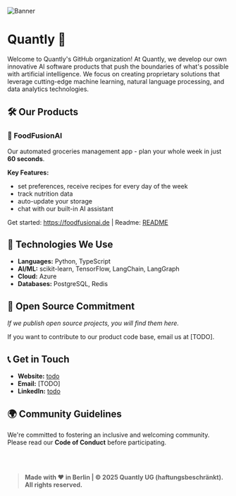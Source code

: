 
![Banner](https://github.com/user-attachments/assets/ec84c594-22d0-413f-939f-b09e2b8c47db)

# Quantly 🚀

Welcome to Quantly's GitHub organization! At Quantly, we develop our own innovative AI software products that push the boundaries of what's possible with artificial intelligence. We focus on creating proprietary solutions that leverage cutting-edge machine learning, natural language processing, and data analytics technologies.

## 🛠️ Our Products

### 🍴 FoodFusionAI
Our automated groceries management app - plan your whole week in just **60 seconds**.

**Key Features:**
- set preferences, receive recipes for every day of the week
- track nutrition data
- auto-update your storage
- chat with our built-in AI assistant

Get started: https://foodfusionai.de |
Readme: [README](https://github.com/QuantlyDevs/FoodFusionAI-README)

## 🔧 Technologies We Use

- **Languages:** Python, TypeScript
- **AI/ML:** scikit-learn, TensorFlow, LangChain, LangGraph
- **Cloud:** Azure
- **Databases:** PostgreSQL, Redis

## 🤝 Open Source Commitment

*If we publish open source projects, you will find them here.*

If you want to contribute to our product code base, email us at [TODO].

## 📞 Get in Touch

- **Website:** [todo](todo)
- **Email:** [TODO]
- **LinkedIn:** [todo](todo)

## 🌍 Community Guidelines

We're committed to fostering an inclusive and welcoming community. Please read our **Code of Conduct** before participating.

<br><br>

> **Made with ❤️ in Berlin | © 2025 Quantly UG (haftungsbeschränkt). All rights reserved.**
